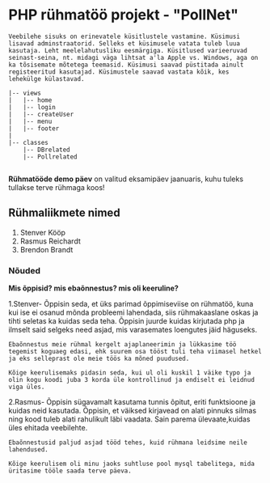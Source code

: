 # PHP rühmatöö projekt - "PollNet"
	Veebilehe sisuks on erinevatele küsitlustele vastamine. Küsimusi lisavad adminstraatorid. Selleks et küsimusele vatata tuleb luua kasutaja. Leht meelelahutusliku eesmärgiga. Küsitlused varieeruvad seinast-seina, nt. midagi väga lihtsat a'la Apple vs. Windows, aga on ka tõsisemate mõtetega teemasid. Küsimusi saavad püstitada ainult registeeritud kasutajad. Küsimustele saavad vastata kõik, kes lehekülge külastavad.    

```
|-- views
|   |-- home
|   |-- login
|   |-- createUser
|   |-- menu
|   |-- footer
|   
|-- classes
    |-- DBrelated
    |-- Pollrelated
	
```
**Rühmatööde demo päev** on valitud eksamipäev jaanuaris, kuhu tuleks tullakse terve rühmaga koos!

## Rühmaliikmete nimed
1. Stenver Kööp
1. Rasmus Reichardt
1. Brendon Brandt

### Nõuded

 **Mis õppisid? mis ebaõnnestus? mis oli keeruline?**
 
 1.Stenver-
	Õppisin seda, et üks parimad õppimiseviise on rühmatöö, kuna kui ise ei osanud mõnda probleemi lahendada, siis rühmakaaslane oskas ja tihti seletas ka kuidas seda teha. Õppisin juurde kuidas kirjutada php ja ilmselt said selgeks need asjad, mis varasemates loengutes jäid häguseks.
	
	Ebaõnnestus meie rühmal kergelt ajaplaneerimin ja lükkasime töö tegemist koguaeg edasi, ehk suurem osa tööst tuli teha viimasel hetkel ja eks selleprast ole meie töös ka mõned puudused. 
	
	Kõige keerulisemaks pidasin seda, kui ul oli kuskil 1 väike typo ja olin kogu koodi juba 3 korda üle kontrollinud ja endiselt ei leidnud viga üles. 
	
2.Rasmus-
	Õppisin sügavamalt kasutama tunnis õpitut, eriti funktsioone ja kuidas neid kasutada. Õppisin, et väiksed kirjavead on alati pinnuks silmas ning kood tuleb alati rahulikult läbi vaadata. Sain parema ülevaate,kuidas üles ehitada veebilehte. 
	
	Ebaõnnestusid paljud asjad tööd tehes, kuid rühmana leidsime neile lahendused. 
	
	Kõige keerulisem oli minu jaoks suhtluse pool mysql tabelitega, mida üritasime tööle saada terve päeva.
	